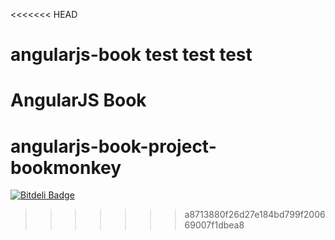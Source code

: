 <<<<<<< HEAD
# angularjs-book test test test
AngularJS Book
=======
angularjs-book-project-bookmonkey
=================================


[![Bitdeli Badge](https://d2weczhvl823v0.cloudfront.net/robinboehm/angularjs-book-project-bookmonkey/trend.png)](https://bitdeli.com/free "Bitdeli Badge")

>>>>>>> a8713880f26d27e184bd799f200669007f1dbea8
